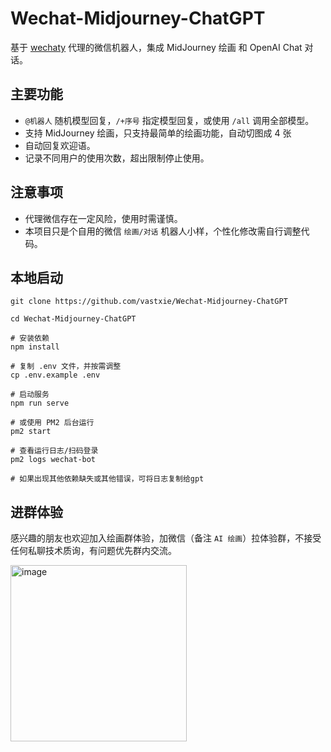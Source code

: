 # Wechat-Midjourney-ChatGPT

基于 [wechaty](https://github.com/wechaty/wechaty) 代理的微信机器人，集成 MidJourney 绘画 和 OpenAI Chat 对话。

## 主要功能

- `@机器人` 随机模型回复，`/+序号` 指定模型回复，或使用 `/all` 调用全部模型。
- 支持 MidJourney 绘画，只支持最简单的绘画功能，自动切图成 4 张
- 自动回复欢迎语。
- 记录不同用户的使用次数，超出限制停止使用。

## 注意事项

- 代理微信存在一定风险，使用时需谨慎。
- 本项目只是个自用的微信 `绘画/对话` 机器人小样，个性化修改需自行调整代码。

## 本地启动

```shell
git clone https://github.com/vastxie/Wechat-Midjourney-ChatGPT

cd Wechat-Midjourney-ChatGPT

# 安装依赖
npm install

# 复制 .env 文件，并按需调整
cp .env.example .env

# 启动服务
npm run serve

# 或使用 PM2 后台运行
pm2 start

# 查看运行日志/扫码登录
pm2 logs wechat-bot

# 如果出现其他依赖缺失或其他错误，可将日志复制给gpt
```

## 进群体验

感兴趣的朋友也欢迎加入绘画群体验，加微信（备注 `AI 绘画`）拉体验群，不接受任何私聊技术质询，有问题优先群内交流。

<img width="282" alt="image" src="https://github.com/vastxie/Wechat-Midjourney-ChatGPT/assets/24899308/47fa0320-6657-4acb-acf3-a351e21af3d8">
